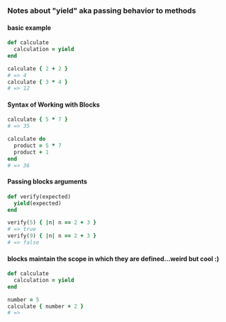 ### Notes about "yield" aka passing behavior to methods
#### basic example

```ruby
def calculate
  calculation = yield
end

calculate { 2 + 2 }
# => 4
calculate { 3 * 4 }
# => 12
```
#### Syntax of Working with Blocks
```ruby
calculate { 5 * 7 }
# => 35

calculate do
  product = 5 * 7
  product + 1
end
# => 36
```

#### Passing blocks arguments
```ruby
def verify(expected)
  yield(expected)
end

verify(5) { |n| n == 2 + 3 }
# => true
verify(9) { |n| n == 2 + 3 }
# => false
```

#### blocks maintain the scope in which they are defined...weird but cool :)
```ruby
def calculate
  calculation = yield
end

number = 5
calculate { number + 2 }
# => 